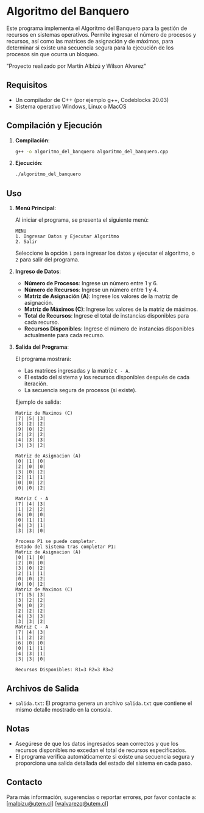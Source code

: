 # Algoritmo del Banquero

Este programa implementa el Algoritmo del Banquero para la gestión de recursos en sistemas operativos. Permite ingresar el número de procesos y recursos, así como las matrices de asignación y de máximos, para determinar si existe una secuencia segura para la ejecución de los procesos sin que ocurra un bloqueo.

"Proyecto realizado por Martín Albizú y Wilson Alvarez"

## Requisitos

- Un compilador de C++ (por ejemplo g++, Codeblocks 20.03)
- Sistema operativo Windows, Linux o MacOS

## Compilación y Ejecución

1. **Compilación**:

    ```sh
    g++ -o algoritmo_del_banquero algoritmo_del_banquero.cpp
    ```

2. **Ejecución**:

    ```sh
    ./algoritmo_del_banquero
    ```

## Uso

1. **Menú Principal**:

    Al iniciar el programa, se presenta el siguiente menú:
    ```
    MENU
    1. Ingresar Datos y Ejecutar Algoritmo
    2. Salir
    ```

    Seleccione la opción `1` para ingresar los datos y ejecutar el algoritmo, o `2` para salir del programa.

2. **Ingreso de Datos**:

    - **Número de Procesos**: Ingrese un número entre 1 y 6.
    - **Número de Recursos**: Ingrese un número entre 1 y 4.
    - **Matriz de Asignación (A)**: Ingrese los valores de la matriz de asignación.
    - **Matriz de Máximos (C)**: Ingrese los valores de la matriz de máximos.
    - **Total de Recursos**: Ingrese el total de instancias disponibles para cada recurso.
    - **Recursos Disponibles**: Ingrese el número de instancias disponibles actualmente para cada recurso.

3. **Salida del Programa**:

    El programa mostrará:
    - Las matrices ingresadas y la matriz `C - A`.
    - El estado del sistema y los recursos disponibles después de cada iteración.
    - La secuencia segura de procesos (si existe).

    Ejemplo de salida:
    ```
    Matriz de Maximos (C)
    |7| |5| |3| 
    |3| |2| |2| 
    |9| |0| |2| 
    |2| |2| |2| 
    |4| |3| |3| 
    |3| |3| |2| 

    Matriz de Asignacion (A)
    |0| |1| |0| 
    |2| |0| |0| 
    |3| |0| |2| 
    |2| |1| |1| 
    |0| |0| |2| 
    |0| |0| |2| 

    Matriz C - A
    |7| |4| |3| 
    |1| |2| |2| 
    |6| |0| |0| 
    |0| |1| |1| 
    |4| |3| |1| 
    |3| |3| |0| 

    Proceso P1 se puede completar.
    Estado del Sistema tras completar P1:
    Matriz de Asignacion (A)
    |0| |1| |0| 
    |2| |0| |0| 
    |3| |0| |2| 
    |2| |1| |1| 
    |0| |0| |2| 
    |0| |0| |2| 
    Matriz de Maximos (C)
    |7| |5| |3| 
    |3| |2| |2| 
    |9| |0| |2| 
    |2| |2| |2| 
    |4| |3| |3| 
    |3| |3| |2| 
    Matriz C - A
    |7| |4| |3| 
    |1| |2| |2| 
    |6| |0| |0| 
    |0| |1| |1| 
    |4| |3| |1| 
    |3| |3| |0| 

    Recursos Disponibles: R1=3 R2=3 R3=2 
    ```

## Archivos de Salida

- `salida.txt`: El programa genera un archivo `salida.txt` que contiene el mismo detalle mostrado en la consola.

## Notas

- Asegúrese de que los datos ingresados sean correctos y que los recursos disponibles no excedan el total de recursos especificados.
- El programa verifica automáticamente si existe una secuencia segura y proporciona una salida detallada del estado del sistema en cada paso.

## Contacto

Para más información, sugerencias o reportar errores, por favor contacte a: [malbizu@utem.cl] [walvarezq@utem.cl] 

